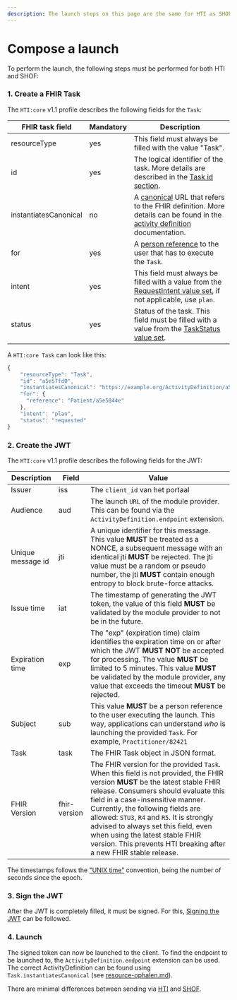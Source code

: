 ```yaml
---
description: The launch steps on this page are the same for HTI as SHOF
---
```


# Compose a launch

To perform the launch, the following steps must be performed for both HTI and SHOF:

### 1. Create a FHIR Task

The `HTI:core` v1.1 profile describes the following fields for the `Task`:

| FHIR task field       | Mandatory | Description                                                                                                                                                                                                                        |
| --------------------- | --------- | ---------------------------------------------------------------------------------------------------------------------------------------------------------------------------------------------------------------------------------- |
| resourceType          | yes       | This field must always be filled with the value "Task".                                                                                                                                                                            |
| id                    | yes       | The logical identifier of the task. More details are described in the [Task id section](https://github.com/GIDSOpenStandaarden/GIDS-HTI-Protocol/blob/master/HTI.md#the-task-id).                                                  |
| instantiatesCanonical | no        | A [canonical](http://hl7.org/fhir/R4/references.html#canonical) URL that refers to the FHIR definition. More details can be found in the [activity definition](https://www.hl7.org/fhir/r4/activitydefinition.html) documentation. |
| for                   | yes       | A [person reference](https://github.com/GIDSOpenStandaarden/GIDS-HTI-Protocol/blob/master/HTI.md#person-reference) to the user that has to execute the `Task`.                                                                     |
| intent                | yes       | This field must always be filled with a value from the [RequestIntent value set](https://www.hl7.org/fhir/R4/valueset-request-intent.html), if not applicable, use `plan`.                                                         |
| status                | yes       | Status of the task. This field must be filled with a value from the [TaskStatus value set](https://www.hl7.org/fhir/R4/valueset-task-status.html).                                                                                 |

A `HTI:core Task` can look like this:

```javascript
{
    "resourceType": "Task",
    "id": "a5e57fd0",
    "instantiatesCanonical": "https://example.org/ActivityDefinition/a5e58200",
    "for": {
      "reference": "Patient/a5e5844e"
    },
    "intent": "plan",
    "status": "requested"
}
```

### 2. Create the JWT

The `HTI:core` v1.1 profile describes the following fields for the JWT:

| Description       | Field        | Value                                                                                                                                                                                                                                                                                                                                                                                                                                       |
| ----------------- | ------------ | ------------------------------------------------------------------------------------------------------------------------------------------------------------------------------------------------------------------------------------------------------------------------------------------------------------------------------------------------------------------------------------------------------------------------------------------- |
| Issuer            | iss          | The `client_id` van het portaal                                                                                                                                                                                                                                                                                                                                                                                                             |
| Audience          | aud          | The launch `URL` of the module provider. This can be found via the `ActivityDefinition.endpoint` extension.                                                                                                                                                                                                                                                                                                                                 |
| Unique message id | jti          | A unique identifier for this message. This value **MUST** be treated as a NONCE, a subsequent message with an identical jti **MUST** be rejected. The jti value must be a random or pseudo number, the jti **MUST** contain enough entropy to block brute-force attacks.                                                                                                                                                                    |
| Issue time        | iat          | The timestamp of generating the JWT token, the value of this field **MUST** be validated by the module provider to not be in the future.                                                                                                                                                                                                                                                                                                    |
| Expiration time   | exp          | The "exp" (expiration time) claim identifies the expiration time on or after which the JWT **MUST NOT** be accepted for processing. The value **MUST** be limited to 5 minutes. This value **MUST** be validated by the module provider, any value that exceeds the timeout **MUST** be rejected.                                                                                                                                           |
| Subject           | sub          | This value **MUST** be a person reference to the user executing the launch. This way, applications can understand _who_ is launching the provided `Task`. For example, `Practitioner/82421`                                                                                                                                                                                                                                                 |
| Task              | task         | The FHIR Task object in JSON format.                                                                                                                                                                                                                                                                                                                                                                                                        |
| FHIR Version      | fhir-version | The FHIR version for the provided `Task`. When this field is not provided, the FHIR version **MUST** be the latest stable FHIR release. Consumers should evaluate this field in a case-insensitive manner. Currently, the following fields are allowed: `STU3`, `R4` and `R5`. It is strongly advised to always set this field, even when using the latest stable FHIR version. This prevents HTI breaking after a new FHIR stable release. |

The timestamps follows the ["UNIX time"](https://en.wikipedia.org/wiki/Unix\_time) convention, being the number of seconds since the epoch.

### 3. Sign the JWT&#x20;

After the JWT is completely filled, it must be signed. For this, [Signing the JWT](../../connectie-maken-met-koppeltaal/requirements/jwt-ondertekenen.md) can be followed.

### 4.  Launch

The signed token can now be launched to the client. To find the endpoint to be launched to, the `ActivityDefinition.endpoint` extension can be used. The correct ActivityDefinition can be found using `Task.instantiatesCanonical` (see [resource-ophalen.md](../../resources-managen/crud-operaties/resource-ophalen.md "mention")).&#x20;

There are minimal differences between sending via [HTI](hti-launch-versturen.md) and [SHOF](shof-launch-versturen.md).
